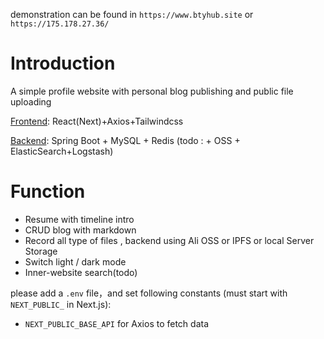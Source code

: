 demonstration can be found in `https://www.btyhub.site` or `https://175.178.27.36/`
# Introduction
A simple profile website with personal blog publishing and public file uploading

[Frontend](https://github.com/bty834/profile-nextjs): React(Next)+Axios+Tailwindcss

[Backend](https://github.com/bty834/profile-spring-boot): Spring Boot + MySQL + Redis (todo : + OSS + ElasticSearch+Logstash)


# Function
- Resume with timeline intro
- CRUD blog with markdown
- Record all type of files , backend using Ali OSS or IPFS or local Server Storage
- Switch light / dark mode
- Inner-website search(todo)


please add a `.env` file，and set following constants
(must start with `NEXT_PUBLIC_` in Next.js):
- `NEXT_PUBLIC_BASE_API` for Axios to fetch data
